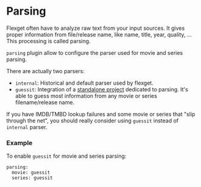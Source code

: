 # Parsing

Flexget often have to analyze raw text from your input sources. It gives proper information from file/release name, like name, title, year, quality, ... This processing is called parsing.

`parsing` plugin allow to configure the parser used for movie and series parsing. 

There are actually two parsers:
- `internal`: Historical and default parser used by flexget.
- `guessit`: Integration of a [standalone project](https://www.github.com/wackou/guessit) dedicated to parsing. It's able to guess most information from any movie or series filename/release name.

If you have IMDB/TMBD lookup failures and some movie or series that "slip through the net", you should really consider using `guessit` instead of `internal` parser.

### Example

To enable `guessit` for movie and series parsing:

```
parsing:
  movie: guessit
  series: guessit
```